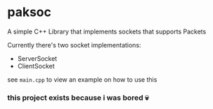 # paksoc

A simple C++ Library that implements sockets that supports Packets

Currently there's two socket implementations:
- ServerSocket
- ClientSocket

see `main.cpp` to view an example on how to use this

### this project exists because i was bored 💀
